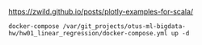 https://zwild.github.io/posts/plotly-examples-for-scala/

```
docker-compose /var/git_projects/otus-ml-bigdata-hw/hw01_linear_regression/docker-compose.yml up -d
```
